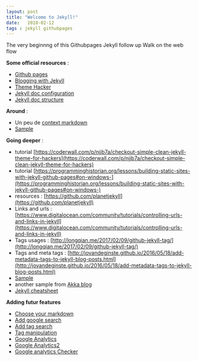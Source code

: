 ```yaml
---
layout: post
title: "Welcome to Jekyll!"
date:   2018-02-12
tags : jekyll githubpages
---
```


The very beginnng of this Githubpages Jekyll follow up Walk on the web flow

**Some official resources** :
* [Github pages](https://pages.github.com/)
* [Blogging with Jekyll](https://help.github.com/articles/using-jekyll-as-a-static-site-generator-with-github-pages/)
* [Theme Hacker](https://github.com/pages-themes/hacker)
* [Jekyll doc configuration](https://jekyllrb.com/docs/configuration/)
* [Jekyll doc structure](https://jekyllrb.com/docs/structure/)

**Around** :
* Un peu de [context markdown](https://blog.wax-o.com/2014/04/tutoriel-un-guide-pour-bien-commencer-avec-markdown/)
* [Sample](https://github.com/tocttou/hacker-blog)

**Going deeper** :
* tutorial [https://coderwall.com/p/njjb7a/checkout-simple-clean-jekyll-theme-for-hackers](https://coderwall.com/p/njjb7a/checkout-simple-clean-jekyll-theme-for-hackers)
* tutorial [https://programminghistorian.org/lessons/building-static-sites-with-jekyll-github-pages#on-windows-](https://programminghistorian.org/lessons/building-static-sites-with-jekyll-github-pages#on-windows-)
* resources : [https://github.com/planetjekyll](https://github.com/planetjekyll)
* Links and urls : [https://www.digitalocean.com/community/tutorials/controlling-urls-and-links-in-jekyll](https://www.digitalocean.com/community/tutorials/controlling-urls-and-links-in-jekyll)
* Tags usages : [http://longqian.me/2017/02/09/github-jekyll-tag/](http://longqian.me/2017/02/09/github-jekyll-tag/)
* Tags and meta tags : [http://jovandeginste.github.io/2016/05/18/add-metadata-tags-to-jekyll-blog-posts.html](http://jovandeginste.github.io/2016/05/18/add-metadata-tags-to-jekyll-blog-posts.html)
* [Sample](https://github.com/Velko/XTest/tree/8b8aa9430ee31ba21de7b6e24946022ba992483c/docs)
* another sample from [Akka blog](https://github.com/akka/old-blog)
* [Jekyll cheatsheet](https://devhints.io/jekyll)

**Adding futur features**
* [Choose your markdown](https://ilovesymposia.com/2015/01/04/some-things-i-learned-while-building-a-site-on-github-pages/)
* [Add google search](https://digitaldrummerj.me/blogging-on-github-part-7-adding-a-custom-google-search/)
* [Add tag search](https://alexpearce.me/2012/04/simple-jekyll-searching/)
* [Tag manipulation](http://longqian.me/2017/02/09/github-jekyll-tag/)
* [Google Analytics](https://michaelsoolee.com/google-analytics-jekyll/)
* [Google Analytics2](https://desiredpersona.com/google-analytics-jekyll/)
* [Google analytics Checker](http://www.gachecker.com/)
